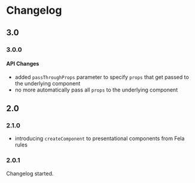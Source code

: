 # Changelog

## 3.0
### 3.0.0

#### API Changes
* added `passThroughProps` parameter to specify `props` that get passed to the underlying component
* no more automatically pass all `props` to the underlying component

## 2.0
### 2.1.0
* introducing `createComponent` to presentational components from Fela rules

### 2.0.1
Changelog started.
